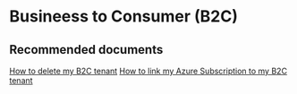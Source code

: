 <properties
	pageTitle="Business to Consumer (B2C)"
	description="Business to Consumer (B2C)"
	service="microsoft.activedirectory"
	resource="activedirectory"
	authors="zhchia"
	displayOrder=""
	selfHelpType="generic"
	supportTopicIds="32416703"
	resourceTags=""
	productPesIds="14785"
	cloudEnvironments="public"
/>

# Busineess to Consumer (B2C)


## **Recommended documents**
[How to delete my B2C tenant](https://support.microsoft.com/en-us/help/3112170/-cannot-delete-error-when-you-try-to-delete-a-b2c-directory-in-azure-ad)
[How to link my Azure Subscription to my B2C tenant](https://docs.microsoft.com/en-us/azure/active-directory-b2c/active-directory-b2c-how-to-enable-billing)